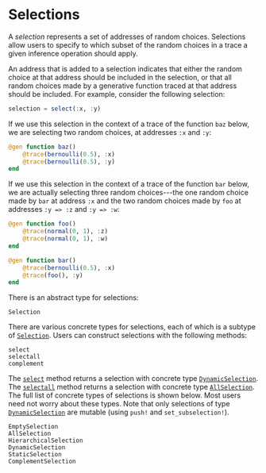 # Selections

A *selection* represents a set of addresses of random choices.
Selections allow users to specify to which subset of the random choices in a trace a given inference operation should apply.

An address that is added to a selection indicates that either the random choice at that address should be included in the selection, or that all random choices made by a generative function traced at that address should be included.
For example, consider the following selection:
```julia
selection = select(:x, :y)
```

If we use this selection in the context of a trace of the function `baz` below, we are selecting two random choices, at addresses `:x` and `:y`:
```julia
@gen function baz()
    @trace(bernoulli(0.5), :x)
    @trace(bernoulli(0.5), :y)
end
```

If we use this selection in the context of a trace of the function `bar` below, we are actually selecting three random choices---the one random choice made by `bar` at address `:x` and the two random choices made by `foo` at addresses `:y => :z` and `:y => :w`:
```julia
@gen function foo()
    @trace(normal(0, 1), :z)
    @trace(normal(0, 1), :w)
end

@gen function bar()
    @trace(bernoulli(0.5), :x)
    @trace(foo(), :y)
end
```

There is an abstract type for selections:
```@docs
Selection
```

There are various concrete types for selections, each of which is a subtype of [`Selection`](@ref).
Users can construct selections with the following methods:
```@docs
select
selectall
complement
```

The [`select`](@ref) method returns a selection with concrete type [`DynamicSelection`](@ref).
The [`selectall`](@ref) method returns a selection with concrete type [`AllSelection`](@ref).
The full list of concrete types of selections is shown below.
Most users need not worry about these types.
Note that only selections of type [`DynamicSelection`](@ref) are mutable (using `push!` and `set_subselection!`).
```@docs
EmptySelection
AllSelection
HierarchicalSelection
DynamicSelection
StaticSelection
ComplementSelection
```
